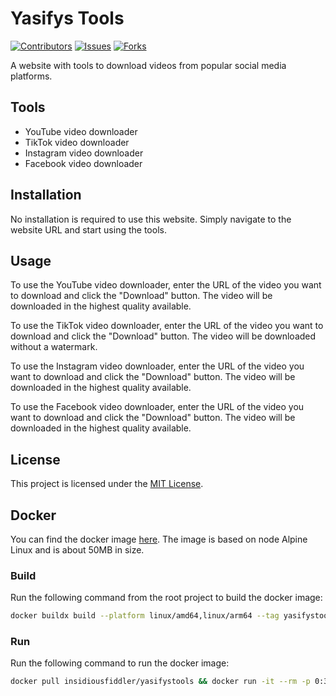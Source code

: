 # Yasifys Tools

[![Contributors][contributors-shield]][contributors-url]
[![Issues][issues-shield]][issues-url]
[![Forks][forks-shield]][forks-url]

A website with tools to download videos from popular social media platforms.

## Tools

* YouTube video downloader
* TikTok video downloader
* Instagram video downloader
* Facebook video downloader

## Installation

No installation is required to use this website. Simply navigate to the website URL and start using the tools.

## Usage

To use the YouTube video downloader, enter the URL of the video you want to download and click the "Download" button. The video will be downloaded in the highest quality available.

To use the TikTok video downloader, enter the URL of the video you want to download and click the "Download" button. The video will be downloaded without a watermark.

To use the Instagram video downloader, enter the URL of the video you want to download and click the "Download" button. The video will be downloaded in the highest quality available.

To use the Facebook video downloader, enter the URL of the video you want to download and click the "Download" button. The video will be downloaded in the highest quality available.

## License

This project is licensed under the [MIT License](LICENSE).

## Docker

You can find the docker image [here](https://hub.docker.com/r/insidiousfiddler/yasifystools/tags). The image is based on node Alpine Linux and is about 50MB in size.

### Build

Run the following command from the root project to build the docker image:

```bash
docker buildx build --platform linux/amd64,linux/arm64 --tag yasifystools .
```

### Run

Run the following command to run the docker image:

```bash
docker pull insidiousfiddler/yasifystools && docker run -it --rm -p 0:3000 insidiousfiddler/yasifystools
```

[contributors-shield]: https://img.shields.io/github/contributors/tyler-Github/YasifysTools.svg?style=for-the-badge
[contributors-url]: https://github.com/tyler-Github/YasifysTools/graphs/contributors
[forks-shield]: https://img.shields.io/github/forks/tyler-Github/YasifysTools.svg?style=for-the-badge
[forks-url]: https://github.com/tyler-Github/YasifysTools/network
[issues-shield]: https://img.shields.io/github/issues/tyler-Github/YasifysTools.svg?style=for-the-badge
[issues-url]: https://github.com/tyler-Github/YasifysTools/issues
